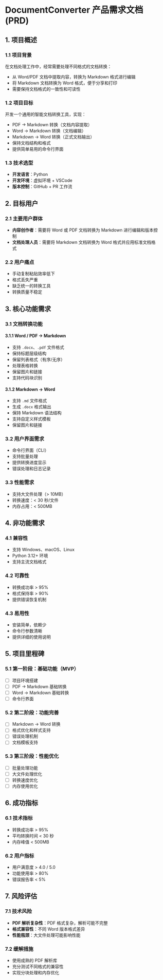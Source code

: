 # DocumentConverter 产品需求文档 (PRD)

## 1. 项目概述

### 1.1 项目背景

在文档处理工作中，经常需要处理不同格式的文档转换：

- 从 Word/PDF 文档中提取内容，转换为 Markdown 格式进行编辑
- 将 Markdown 文档转换为 Word 格式，便于分享和打印
- 需要保持文档格式的一致性和可读性

### 1.2 项目目标

开发一个通用的智能文档转换工具，实现：

- PDF → Markdown 转换（文档内容提取）
- Word → Markdown 转换（文档编辑）
- Markdown → Word 转换（正式文档输出）
- 保持文档结构和格式
- 提供简单易用的命令行界面

### 1.3 技术选型

- **开发语言**：Python
- **开发环境**：虚拟环境 + VSCode
- **版本控制**：GitHub + PR 工作流

## 2. 目标用户

### 2.1 主要用户群体

- **内容创作者**：需要将 Word 或 PDF 文档转换为 Markdown 进行编辑和版本控制
- **文档处理人员**：需要将 Markdown 文档转换为 Word 格式并应用标准文档格式

### 2.2 用户痛点

- 手动复制粘贴效率低下
- 格式丢失严重
- 缺乏统一的转换工具
- 转换质量不稳定

## 3. 核心功能需求

### 3.1 文档转换功能

#### 3.1.1 Word / PDF → Markdown

- 支持 `.docx`、`.pdf` 文件格式
- 保持标题层级结构
- 保留列表格式（有序/无序）
- 处理表格转换
- 保留图片和链接
- 支持代码块识别

#### 3.1.2 Markdown → Word

- 支持 `.md` 文件格式
- 生成 `.docx` 格式输出
- 保持 Markdown 语法结构
- 支持自定义样式模板
- 保留图片和链接

### 3.2 用户界面需求

- 命令行界面（CLI）
- 支持批量处理
- 提供转换进度显示
- 错误处理和日志记录

### 3.3 性能需求

- 支持大文件处理（> 10MB）
- 转换速度：< 30 秒/文件
- 内存占用：< 500MB

## 4. 非功能需求

### 4.1 兼容性

- 支持 Windows、macOS、Linux
- Python 3.12+ 环境
- 支持主流文档格式

### 4.2 可靠性

- 转换成功率 > 95%
- 格式保持率 > 90%
- 提供错误恢复机制

### 4.3 易用性

- 安装简单，依赖少
- 命令行参数清晰
- 提供详细的使用说明

## 5. 项目里程碑

### 5.1 第一阶段：基础功能（MVP）

- [ ] 项目环境搭建
- [ ] PDF → Markdown 基础转换
- [ ] Word → Markdown 基础转换
- [ ] 命令行界面

### 5.2 第二阶段：功能完善

- [ ] Markdown → Word 转换
- [ ] 格式优化和样式支持
- [ ] 错误处理机制
- [ ] 文档模板支持

### 5.3 第三阶段：性能优化

- [ ] 批量处理功能
- [ ] 大文件处理优化
- [ ] 转换速度优化
- [ ] 内存使用优化

## 6. 成功指标

### 6.1 技术指标

- 转换成功率 > 95%
- 平均转换时间 < 30 秒
- 内存峰值 < 500MB

### 6.2 用户指标

- 用户满意度 > 4.0 / 5.0
- 功能使用率 > 80%
- 错误报告率 < 5%

## 7. 风险评估

### 7.1 技术风险

- **PDF 解析复杂性**：PDF 格式复杂，解析可能不完整
- **格式兼容性**：不同 Word 版本格式差异
- **性能瓶颈**：大文件处理可能影响性能

### 7.2 缓解措施

- 使用成熟的 PDF 解析库
- 充分测试不同格式的兼容性
- 实现分块处理和内存优化
